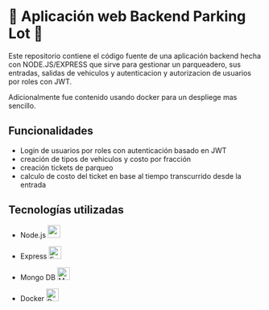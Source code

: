 # 🚗 Aplicación web Backend Parking Lot 🚗

Este repositorio contiene el código fuente de una aplicación backend hecha con NODE.JS/EXPRESS que sirve para gestionar un parqueadero, sus entradas, salidas de vehiculos y autenticacion y autorizacion de usuarios por roles con JWT.

Adicionalmente fue contenido usando docker para un despliege mas sencillo.

## Funcionalidades
- Login de usuarios por roles con autenticación basado en JWT
- creación de tipos de vehiculos y costo por fracción
- creación tickets de parqueo
- calculo de costo del ticket en base al tiempo transcurrido desde la entrada

## Tecnologías utilizadas
<ul>
    <li>
        <p>
            Node.js
            <img src="https://www.svgrepo.com/show/303360/nodejs-logo.svg" alt="node.js" width="25" height="25" />
        </p>
    </li>
    <li>
        <p>
            Express
            <img src="https://static.cdnlogo.com/logos/e/23/express.svg" alt="Express" width="25" height="25" />        
        </p>
    </li>
    <li>
        <p>
            Mongo DB
            <img src="https://www.svgrepo.com/show/373845/mongo.svg" alt="Mongo DB" width="25" height="25" />       
        </p>
    </li>
    <li>
        <p>
            Docker
            <img src="https://www.svgrepo.com/show/452192/docker.svg" alt="Docker" width="25" height="25" />
        </p>
    </li>
</ul>